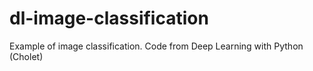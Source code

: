# dl-image-classification
Example of image classification. Code from Deep Learning with Python (Cholet)
